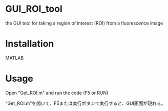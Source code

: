 # GUI_ROI_tool
the GUI tool for taking a region of interest (ROI) from a fluorescence image

# Installation
MATLAB

# Usage
Open "Get_ROI.m" and run the code (F5 or RUN)

"Get_ROI.m"を開いて、F5または実行ボタンで実行すると、GUI画面が現れる。
